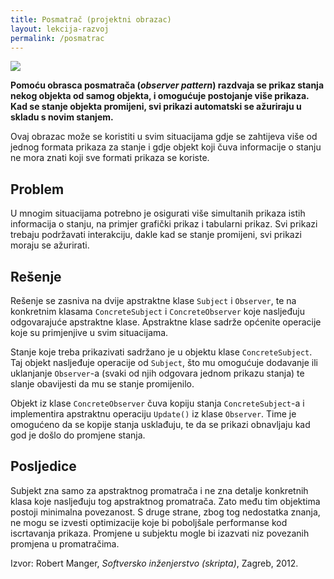 ```yaml
---
title: Posmatrač (projektni obrazac)
layout: lekcija-razvoj
permalink: /posmatrac
---
```


![](https://upload.wikimedia.org/wikipedia/commons/a/a8/Observer_w_update.svg)

**Pomoću obrasca posmatrača (*observer pattern*) razdvaja se prikaz stanja nekog objekta od samog objekta, i omogućuje postojanje više prikaza. Kad se stanje objekta promijeni, svi prikazi automatski se ažuriraju u skladu s novim stanjem.**

Ovaj obrazac može se koristiti u svim situacijama gdje se zahtijeva više od jednog formata prikaza za stanje i gdje objekt koji čuva informacije o stanju ne mora znati koji sve formati prikaza se koriste.

## Problem

U mnogim situacijama potrebno je osigurati više simultanih prikaza istih informacija o stanju, na primjer grafički prikaz i tabularni prikaz. Svi prikazi trebaju podržavati interakciju, dakle kad se stanje promijeni, svi prikazi moraju se ažurirati.

## Rešenje

Rešenje se zasniva na dvije apstraktne klase `Subject` i `Observer`, te na konkretnim klasama `ConcreteSubject` i `ConcreteObserver` koje nasljeđuju odgovarajuće apstraktne klase. Apstraktne klase sadrže općenite operacije koje su primjenjive u svim situacijama.

Stanje koje treba prikazivati sadržano je u objektu klase `ConcreteSubject`. Taj objekt nasljeđuje operacije od `Subject`, što mu omogućuje dodavanje ili uklanjanje `Observer`-a (svaki od njih odgovara jednom prikazu stanja) te slanje obavijesti da mu se stanje promijenilo.

Objekt iz klase `ConcreteObserver` čuva kopiju stanja `ConcreteSubject`-a i implementira apstraktnu operaciju `Update()` iz klase `Observer`. Time je omogućeno da se kopije stanja usklađuju, te da se prikazi obnavljaju kad god je došlo do promjene stanja.

## Posljedice

Subjekt zna samo za apstraktnog promatrača i ne zna detalje konkretnih klasa koje nasljeđuju tog apstraktnog promatrača. Zato među tim objektima postoji minimalna povezanost. S druge strane, zbog tog nedostatka znanja, ne mogu se izvesti optimizacije koje bi poboljšale performanse kod iscrtavanja prikaza. Promjene u subjektu mogle bi izazvati niz povezanih promjena u promatračima.


Izvor: Robert Manger, *Softversko inženjerstvo (skripta)*, Zagreb, 2012.
